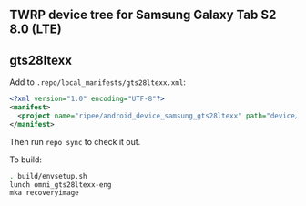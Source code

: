 ## TWRP device tree for Samsung Galaxy Tab S2 8.0 (LTE)
## gts28ltexx

Add to `.repo/local_manifests/gts28ltexx.xml`:

```xml
<?xml version="1.0" encoding="UTF-8"?>
<manifest>
  <project name="ripee/android_device_samsung_gts28ltexx" path="device/samsung/gts28ltexx" remote="github" revision="android-7.1" />
</manifest>
```

Then run `repo sync` to check it out.

To build:

```sh
. build/envsetup.sh
lunch omni_gts28ltexx-eng
mka recoveryimage
```

